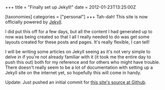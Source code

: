 +++
title = "Finally set up Jekyll!"
date = 2012-01-23T13:25:00Z

[taxonomies]
categories = ["personal"]
+++
Tah-dah! This site is now officially powered by [Jekyll][].

I did put this off for a few days, but all the content I had generated up to 
now was being created so that I all I really needed to do was get some layouts 
created for these posts and pages. It's really flexible, I can tell!

I will be writing some articles on Jekyll seeing as it's not very simple to 
delve in if you're not already familiar with it (it took me the entire day to 
push this out) both for my reference and for others who might have trouble. 
There doesn't really seem to be a lot of documentation with setting up a Jekyll 
site on the internet yet, so hopefully this will come in handy.

Update: Just pushed an initial commit for [this site's source at Github][].

[Jekyll]: https://github.com/mojombo/jekyll
[this site's source at GitHub]: https://github.com/lae/web
